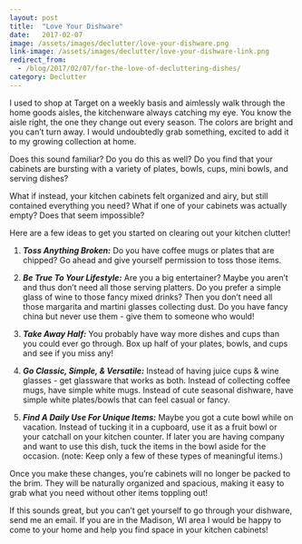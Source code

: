 ```yaml
---
layout: post
title:  "Love Your Dishware"
date:   2017-02-07
image: /assets/images/declutter/love-your-dishware.png
link-image: /assets/images/declutter/love-your-dishware-link.png
redirect_from:
  - /blog/2017/02/07/for-the-love-of-decluttering-dishes/
category: Declutter
---
```


I used to shop at Target on a weekly basis and aimlessly walk through the home goods aisles, the kitchenware always catching my eye. You know the aisle right, the one they change out every season. The colors are bright and you can’t turn away. I would undoubtedly grab something, excited to add it to my growing collection at home.

Does this sound familiar? Do you do this as well? Do you find that your cabinets are bursting with a variety of plates, bowls, cups, mini bowls, and serving dishes?

What if instead, your kitchen cabinets felt organized and airy, but still contained everything you need? What if one of your cabinets was actually empty? Does that seem impossible?

Here are a few ideas to get you started on clearing out your kitchen clutter!

1. ___Toss Anything Broken:___ Do you have coffee mugs or plates that are chipped? Go ahead and give yourself permission to toss those items.

2. ___Be True To Your Lifestyle:___ Are you a big entertainer? Maybe you aren’t and thus don’t need all those serving platters. Do you prefer a simple glass of wine to those fancy mixed drinks? Then you don’t need all those margarita and martini glasses collecting dust. Do you have fancy china but never use them - give them to someone who would!

3. ___Take Away Half:___ You probably have way more dishes and cups than you could ever go through. Box up half of your plates, bowls, and cups and see if you miss any!

4. ___Go Classic, Simple, & Versatile:___ Instead of having juice cups & wine glasses - get glassware that works as both. Instead of collecting coffee mugs, have simple white mugs. Instead of cute seasonal dishware, have simple white plates/bowls that can feel casual or fancy.

5. ___Find A Daily Use For Unique Items:___ Maybe you got a cute bowl while on vacation. Instead of tucking it in a cupboard, use it as a fruit bowl or your catchall on your kitchen counter. If later you are having company and want to use this dish, tuck the  items in the bowl aside for the occasion. (note: Keep only a few of these types of meaningful items.)

Once you make these changes, you’re cabinets will no longer be packed to the brim. They will be naturally organized and spacious, making it easy to grab what you need without other items toppling out!

<p class="call-to-action">If this sounds great, but you can’t get yourself to go through your dishware, send me an email. If you are in the Madison, WI area I would be happy to come to your home and help you find space in your kitchen cabinets!</p>
